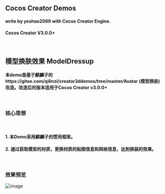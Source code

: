 ## Cocos Creator Demos
#### write by yeshao2069 with Cocos Creator Engine.
#### Cocos Creator V3.0.0+

&nbsp;
## 模型换肤效果   ModelDressup
#### 本demo是基于麒麟子的https://gitee.com/qilinzi/creator3ddemos/tree/master/Avatar (模型换肤)改造。改造后的版本适用于Cocos Creator v3.0.0+
&nbsp;
### 核心思想
&nbsp;
#### 1. 本Demo采用麒麟子的惯用框架。
#### 2. 通过获取模型的材质，更换材质的贴图信息和网格信息，达到换装的效果。

&nbsp;
### 效果预览
![image](https://gitee.com/yeshao2069/CocosCreatorDemos/raw/v3.0.0/images/gif/modelDressup.gif)